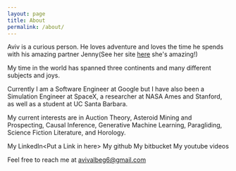 ```yaml
---
layout: page
title: About
permalink: /about/
---
```


Aviv is a curious person. He loves adventure and loves the time he spends with 
his amazing partner Jenny(See her site <a href="https://jennurate.com/#/">here</a> 
she's amazing!)

My time in the world has spanned three continents and many different subjects and
joys. 

Currently I am a Software Engineer at Google but I have also been a Simulation 
Engineer at SpaceX, a researcher at NASA Ames and Stanford, as well as a student
at UC Santa Barbara.

My current interests are in Auction Theory, Asteroid Mining and Prospecting, 
Causal Inference, Generative Machine Learning, Paragliding, Science Fiction 
Literature, and Horology.

My LinkedIn\<Put a Link in here\>
My github
My bitbucket
My youtube videos

Feel free to reach me at avivalbeg6@gmail.com

